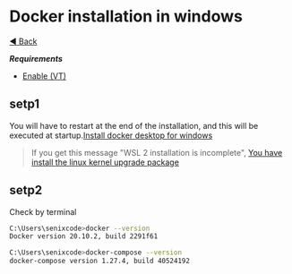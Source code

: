 # Docker installation in windows

[:arrow_backward: Back](./README.md)

***Requirements***
- [Enable (VT)](https://support.bluestacks.com/hc/en-us/articles/115003174386-How-can-I-enable-virtualization-VT-on-my-PC-)

## setp1

You will have to restart at the end of the installation, and this will be executed at startup.[Install docker desktop for windows](https://hub.docker.com/editions/community/docker-ce-desktop-windows/) 

> If you get this message "WSL 2 installation is incomplete",
[You have install the linux kernel upgrade package](https://docs.microsoft.com/es-es/windows/wsl/install-win10#step-4---download-the-linux-kernel-update-package)

## setp2

Check by terminal
```bash
C:\Users\senixcode>docker --version                       
Docker version 20.10.2, build 2291f61
```
```bash
C:\Users\senixcode>docker-compose --version      
docker-compose version 1.27.4, build 40524192
```